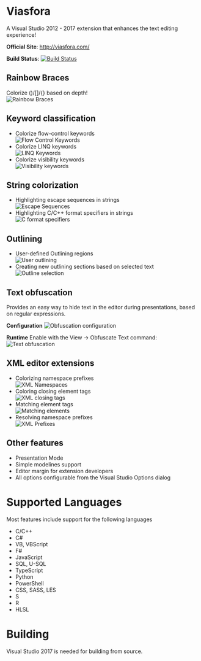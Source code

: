 # Viasfora

A Visual Studio 2012 - 2017 extension that enhances the
text editing experience!

__Official Site__: http://viasfora.com/

__Build Status__: [![Build Status](https://ci.appveyor.com/api/projects/status/u1mpx5mqkd0k39ao)](https://ci.appveyor.com/project/tomasr/viasfora/)

## Rainbow Braces
Colorize ()/[]/{} based on depth!<br/>
![Rainbow Braces](http://viasfora.com/img/wiki/rainbow.png)

## Keyword classification
* Colorize flow-control keywords<br/>
![Flow Control Keywords](http://viasfora.com/img/wiki/text-flow-control.png)
* Colorize LINQ keywords<br/>
![LINQ Keywords](http://viasfora.com/img/wiki/text-linq.png)
* Colorize visibility keywords<br/>
![Visibility keywords](http://viasfora.com/img/wiki/text-visibility.png)

## String colorization
* Highlighting escape sequences in strings<br/>
![Escape Sequences](http://viasfora.com/img/wiki/text-escape.png)
* Highlighting C/C++ format specifiers in strings<br/>
![C format specifiers](http://viasfora.com/img/wiki/text-cspecs.png)

## Outlining
* User-defined Outlining regions<br/>
![User outlining](http://viasfora.com/img/wiki/add-outlining.png)
* Creating new outlining sections based on selected text<br/>
![Outline selection](http://viasfora.com/img/wiki/outline-selection.gif)

## Text obfuscation
Provides an easy way to hide text in the editor during presentations,
based on regular expressions.

__Configuration__
![Obfuscation configuration](http://viasfora.com/img/wiki/text-obfuscation-config.png)

__Runtime__
Enable with the View -> Obfuscate Text command:
![Text obfuscation](http://viasfora.com/img/wiki/text-obfuscation.png)

## XML editor extensions
* Colorizing namespace prefixes<br/>
![XML Namespaces](http://viasfora.com/img/wiki/xml-prefix.png)
* Coloring closing element tags<br/>
![XML closing tags](http://viasfora.com/img/wiki/xml-close.png)
* Matching element tags<br/>
![Matching elements](http://viasfora.com/img/wiki/xml-match.png)
* Resolving namespace prefixes<br/>
![XML Prefixes](http://viasfora.com/img/wiki/xml-ns-tooltip.png)

## Other features
* Presentation Mode
* Simple modelines support
* Editor margin for extension developers
* All options configurable from the Visual Studio Options dialog

# Supported Languages
Most features include support for the following languages
* C/C++
* C#
* VB, VBScript
* F#
* JavaScript
* SQL, U-SQL
* TypeScript
* Python
* PowerShell
* CSS, SASS, LES
* S
* R
* HLSL

# Building
Visual Studio 2017 is needed for building from source.